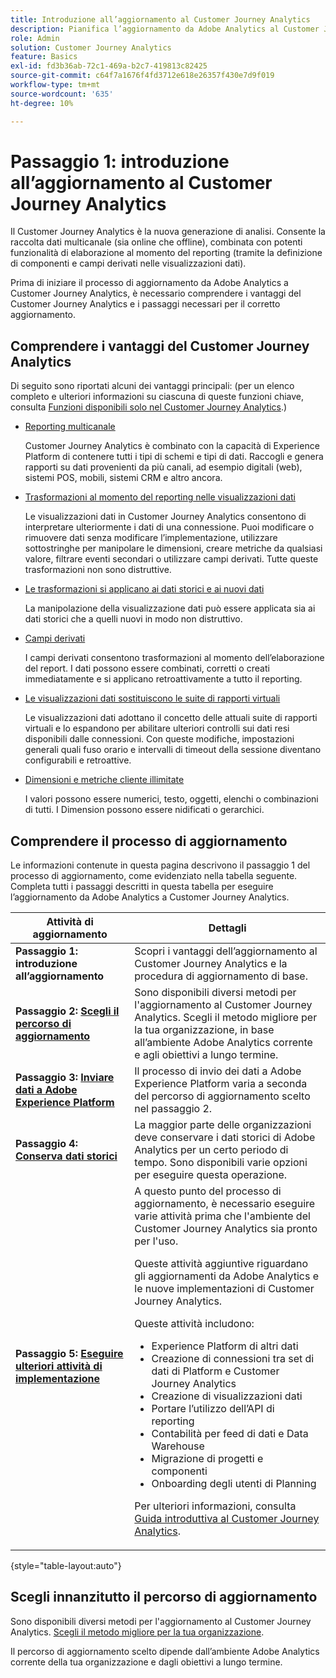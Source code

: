 ```yaml
---
title: Introduzione all’aggiornamento al Customer Journey Analytics
description: Pianifica l’aggiornamento da Adobe Analytics al Customer Journey Analytics
role: Admin
solution: Customer Journey Analytics
feature: Basics
exl-id: fd3b36ab-72c1-469a-b2c7-419813c82425
source-git-commit: c64f7a1676f4fd3712e618e26357f430e7d9f019
workflow-type: tm+mt
source-wordcount: '635'
ht-degree: 10%

---
```


# Passaggio 1: introduzione all’aggiornamento al Customer Journey Analytics

Il Customer Journey Analytics è la nuova generazione di analisi. Consente la raccolta dati multicanale (sia online che offline), combinata con potenti funzionalità di elaborazione al momento del reporting (tramite la definizione di componenti e campi derivati nelle visualizzazioni dati).

Prima di iniziare il processo di aggiornamento da Adobe Analytics a Customer Journey Analytics, è necessario comprendere i vantaggi del Customer Journey Analytics e i passaggi necessari per il corretto aggiornamento.

## Comprendere i vantaggi del Customer Journey Analytics

Di seguito sono riportati alcuni dei vantaggi principali: (per un elenco completo e ulteriori informazioni su ciascuna di queste funzioni chiave, consulta [Funzioni disponibili solo nel Customer Journey Analytics](/help/getting-started/aa-vs-cja/cja-aa.md#adobe-customer-journey-analytics-features-not-available-in-adobe-analytics).)

* [Reporting multicanale](/help/getting-started/aa-to-cja-user.md#changes-to-data-architecture)

  Customer Journey Analytics è combinato con la capacità di Experience Platform di contenere tutti i tipi di schemi e tipi di dati. Raccogli e genera rapporti su dati provenienti da più canali, ad esempio digitali (web), sistemi POS, mobili, sistemi CRM e altro ancora.

* [Trasformazioni al momento del reporting nelle visualizzazioni dati](/help/getting-started/aa-vs-cja/vrs-dataview-sandbox-adc.md#customer-journey-analytics-data-views)

  Le visualizzazioni dati in Customer Journey Analytics consentono di interpretare ulteriormente i dati di una connessione. Puoi modificare o rimuovere dati senza modificare l’implementazione, utilizzare sottostringhe per manipolare le dimensioni, creare metriche da qualsiasi valore, filtrare eventi secondari o utilizzare campi derivati. Tutte queste trasformazioni non sono distruttive.

* [Le trasformazioni si applicano ai dati storici e ai nuovi dati](/help/getting-started/aa-vs-cja/vrs-dataview-sandbox-adc.md)

  La manipolazione della visualizzazione dati può essere applicata sia ai dati storici che a quelli nuovi in modo non distruttivo.

* [Campi derivati](/help/data-views/derived-fields/derived-fields.md)

  I campi derivati consentono trasformazioni al momento dell’elaborazione del report. I dati possono essere combinati, corretti o creati immediatamente e si applicano retroattivamente a tutto il reporting.

* [Le visualizzazioni dati sostituiscono le suite di rapporti virtuali](/help/getting-started/aa-to-cja-user.md#changes-to-the-concept-of-virtual-report-suites)

  Le visualizzazioni dati adottano il concetto delle attuali suite di rapporti virtuali e lo espandono per abilitare ulteriori controlli sui dati resi disponibili dalle connessioni. Con queste modifiche, impostazioni generali quali fuso orario e intervalli di timeout della sessione diventano configurabili e retroattive.

* [Dimensioni e metriche cliente illimitate](/help/getting-started/aa-to-cja-user.md#changes-to-the-concept-of-evars-and-props)

  I valori possono essere numerici, testo, oggetti, elenchi o combinazioni di tutti. I Dimension possono essere nidificati o gerarchici.

## Comprendere il processo di aggiornamento

<!-- Include a graphic of the end-to-end process, as well as links to each step of the process -->
Le informazioni contenute in questa pagina descrivono il passaggio 1 del processo di aggiornamento, come evidenziato nella tabella seguente. Completa tutti i passaggi descritti in questa tabella per eseguire l’aggiornamento da Adobe Analytics a Customer Journey Analytics.

| Attività di aggiornamento | Dettagli |
|---------|----------|
| <span class="preview">**Passaggio 1: introduzione all’aggiornamento**</span> | <span class="preview">Scopri i vantaggi dell’aggiornamento al Customer Journey Analytics e la procedura di aggiornamento di base.</span> |
| **Passaggio 2: [Scegli il percorso di aggiornamento](/help/getting-started/cja-upgrade/cja-upgrade-path.md)** | Sono disponibili diversi metodi per l&#39;aggiornamento al Customer Journey Analytics. Scegli il metodo migliore per la tua organizzazione, in base all’ambiente Adobe Analytics corrente e agli obiettivi a lungo termine. |
| **Passaggio 3: [Inviare dati a Adobe Experience Platform](/help/getting-started/cja-upgrade/cja-upgrade-send-to-platform.md)** | Il processo di invio dei dati a Adobe Experience Platform varia a seconda del percorso di aggiornamento scelto nel passaggio 2. |
| **Passaggio 4: [Conserva dati storici](/help/getting-started/cja-upgrade/cja-upgrade-historical-data.md)** | La maggior parte delle organizzazioni deve conservare i dati storici di Adobe Analytics per un certo periodo di tempo. Sono disponibili varie opzioni per eseguire questa operazione. |
| **Passaggio 5: [Eseguire ulteriori attività di implementazione](/help/getting-started/cja-getting-started.md)** | A questo punto del processo di aggiornamento, è necessario eseguire varie attività prima che l&#39;ambiente del Customer Journey Analytics sia pronto per l&#39;uso.<p>Queste attività aggiuntive riguardano gli aggiornamenti da Adobe Analytics e le nuove implementazioni di Customer Journey Analytics.</p><p>Queste attività includono:</p><ul><li>Experience Platform di altri dati</li><li>Creazione di connessioni tra set di dati di Platform e Customer Journey Analytics</li><li>Creazione di visualizzazioni dati</li><li>Portare l’utilizzo dell’API di reporting</li><li>Contabilità per feed di dati e Data Warehouse</li><li>Migrazione di progetti e componenti</li><li>Onboarding degli utenti di Planning</li></ul> <p>Per ulteriori informazioni, consulta [Guida introduttiva al Customer Journey Analytics](/help/getting-started/cja-getting-started.md). |

{style="table-layout:auto"}

## Scegli innanzitutto il percorso di aggiornamento

Sono disponibili diversi metodi per l&#39;aggiornamento al Customer Journey Analytics. [Scegli il metodo migliore per la tua organizzazione](/help/getting-started/cja-upgrade/cja-upgrade-path.md).

Il percorso di aggiornamento scelto dipende dall’ambiente Adobe Analytics corrente della tua organizzazione e dagli obiettivi a lungo termine.
